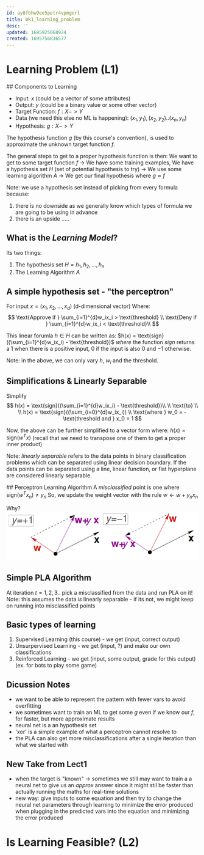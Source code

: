 ```yaml
---
id: ay8fbhw9ee5petr4vpmgorl
title: Wk1_learning_problem
desc: ''
updated: 1695925068924
created: 1695756836577
---
```

# Learning Problem (L1)
## Components to Learning
- Input: _x_ (could be a vector of some attributes)
- Output: _y_ (could be a binary value or some other vector)
- Target Function: $f : X -> Y$
- Data (we need this else no ML is happening): $(x_1, y_1), (x_2,y_2)..(x_n,y_n)$
- Hypothesis: $g : X -> Y$ 

The hypothesis function $g$ (by this course's convention), is used to approximate the unknown target function $f$. 

The general steps to get to a proper hypothesis function is then:
We want to get to some target function $f$ -> We have some training examples, We have a hypothesis set $H$ (set of potential hypothesis to try) -> We use some learning algorithm $A$ -> We get our final hypothesis where $g \approx f$

Note: we use a hypothesis set instead of picking from every formula because:
1. there is no downside as we generally know which types of formula we are going to be using in advance
2. there is an upside .....

## What is the _Learning Model_? 
Its two things:
1. The hypothesis set $H = {h_1, h_2, ..., h_n}$
2. The Learning Algorithm $A$

## A simple hypothesis set - "the perceptron"
For input $x = (x_1, x_2, ..., x_d)$ (d-dimensional vector)
Where:
$$
\text{Approve if } \sum_{i=1}^{d}w_ix_i > \text{threshold} \\
\text{Deny if } \sum_{i=1}^{d}w_ix_i < \text{threshold}\\  
$$

This linear forumla $h \in H$ can be written as:
$h(x) = \text{sign}((\sum_{i=1}^{d}w_ix_i) - \text{threshold})$ 
_where_ the function $sign$ returns a $1$ when there is a positive input, 0 if the input is also 0 and $-1$ otherwise. 

Note: in the above, we can only vary $h$, $w_i$ and the threshold. 

## Simplifications & Linearly Separable 
Simplify 
$$
h(x) = \text{sign}((\sum_{i=1}^{d}w_ix_i) - \text{threshold})\\ \\ 
\text{to} \\  \\ 
h(x) = \text{sign}((\sum_{i=0}^{d}w_ix_i)) \\ 
\text{where } w_0 = - \text{threshold and } x_0 = 1
$$

Now, the above can be further simplified to a vector form where:
$h(x) = \text{sign}(w^{T}x)$ (recall that we need to transpose one of them to get a proper inner product)

Note: _linearly separable_ refers to the data points in binary classification problems which can be separated using linear decision boundary. If the data points can be separated using a line, linear function, or flat hyperplane are considered linearly separable. 

## Perceptron Learning Algorithm 
A _misclassified_ point is one where sign$(w^Tx_n) \neq y_n$
So, we update the weight vector with the rule $w \leftarrow w + y_nx_n$ 

Why?
![Alt text](image.png)

## Simple PLA Algorithm
At iteration $t= 1,2,3..$ pick a misclassified from the data and run PLA on it! 
Note: this assumes the data *is* linearly separable - if its not, we might keep on running into misclassified points

## Basic types of learning
1. Supervised Learning (this course) - we get (input, correct output)
2. Unsurpervised Learning - we get (input, ?) and make our own classifications
3. Reinforced Learning - we get (input, some output, grade for this output) (ex. for bots to play some game)

## Dicussion Notes
- we want to be able to represent the pattern with fewer vars to avoid overfitting 
- we sometimes want to train an ML to get some $g$ even if we know our $f$, for faster, but more approximate results
- neural net is a an hypothesis set
- 'xor' is a simple example of what a perceptron cannot resolve to 
- the PLA can also get more misclassifications after a single iteration than what we started with

## New Take from Lect1
- when the target is "known" -> sometimes we still may want to train a a neural net to give us an _approx_
answer since it might stil be faster than actually running the maths for real-time solutions 
- new way: give inputs to some equation and then try to change the neural net parameters through learning to minimize the error
produced when plugging in the predicted vars into the equation and minimizing the error produced

# Is Learning Feasible? (L2)
